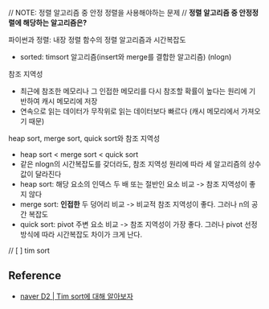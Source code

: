 // NOTE: 정렬 알고리즘 중 안정 정렬을 사용해야하는 문제
// **정렬 알고리즘 중 안정정렬에 해당하는 알고리즘은?**

파이썬과 정렬: 내장 정렬 함수의 정렬 알고리즘과 시간복잡도

- sorted: timsort 알고리즘(insert와 merge를 결합한 알고리즘) (nlogn)

참조 지역성

- 최근에 참조한 메모리나 그 인접한 메모리를 다시 참조할 확률이 높다는 원리에 기반하여 캐시 메모리에 저장
- 연속으로 읽는 데이터가 무작위로 읽는 데이터보다 빠르다 (캐시 메모리에서 가져오기 때문)

heap sort, merge sort, quick sort와 참조 지역성

- heap sort < merge sort < quick sort
- 같은 nlogn의 시간복잡도를 갖더라도, 참조 지역성 원리에 따라 세 알고리즘의 상수값이 달라진다
- heap sort: 해당 요소의 인덱스 두 배 또는 절반인 요소 비교 -> 참조 지역성이 좋지 않다
- merge sort: **인접한** 두 덩어리 비교 -> 비교적 참조 지역성이 좋다. 그러나 n의 공간 복잡도
- quick sort: pivot 주변 요소 비교 -> 참조 지역성이 가장 좋다. 그러나 pivot 선정 방식에 따라 시간복잡도 차이가 크게 난다.

// [ ] tim sort

## Reference

- [naver D2 | Tim sort에 대해 알아보자](https://d2.naver.com/helloworld/0315536)
